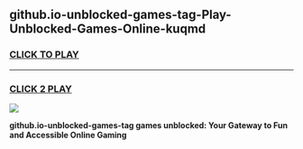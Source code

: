 
## github.io-unblocked-games-tag-Play-Unblocked-Games-Online-kuqmd
<h3>
<a href="https://premium76.site?title=github.io-unblocked-games-tag&ref=24A">CLICK TO PLAY</a></h3>
<hr>

<h3>
<a href="https://premium76.site?title=github.io-unblocked-games-tag&ref=24A">CLICK 2 PLAY</a>
  
</h3>

<a href="https://premium76.site?title=github.io-unblocked-games-tag&ref=24A"><img src="https://clearcache.store/games.png"></a>


**github.io-unblocked-games-tag games unblocked: Your Gateway to Fun and Accessible Online Gaming**
